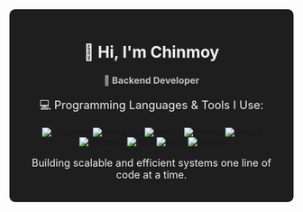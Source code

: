 <!-- Start of README -->

<div align="center" style="background-color:#1e1e1e; padding: 20px; border-radius: 10px;">
  
  <h1 style="color: #f0f0f0;">👋 Hi, I'm Chinmoy</h1>
  <h3 style="color: #c0c0c0;">🚀 Backend Developer</h3>
  
  <!-- Programming Languages Section -->
  <p style="color: #f0f0f0; font-size: 20px;">💻 Programming Languages & Tools I Use:</p>
  
  <img src="https://img.shields.io/badge/JavaScript-323330?style=for-the-badge&logo=javascript&logoColor=F7DF1E" alt="JavaScript"/>
  <img src="https://img.shields.io/badge/TypeScript-007ACC?style=for-the-badge&logo=typescript&logoColor=white" alt="TypeScript"/>
  <img src="https://img.shields.io/badge/Node.js-43853D?style=for-the-badge&logo=node.js&logoColor=white" alt="Node.js"/>
  <img src="https://img.shields.io/badge/Express.js-404D59?style=for-the-badge&logo=express&logoColor=white" alt="Express"/>
  <img src="https://img.shields.io/badge/NestJS-E0234E?style=for-the-badge&logo=nestjs&logoColor=white" alt="NestJS"/>
  <img src="https://img.shields.io/badge/MongoDB-4EA94B?style=for-the-badge&logo=mongodb&logoColor=white" alt="MongoDB"/>
  <img src="https://img.shields.io/badge/AWS-232F3E?style=for-the-badge&logo=amazon-aws&logoColor=white" alt="AWS"/>
  <img src="https://img.shields.io/badge/Redis-DC382D?style=for-the-badge&logo=redis&logoColor=white" alt="Redis"/>
  <img src="https://img.shields.io/badge/Docker-2496ED?style=for-the-badge&logo=docker&logoColor=white" alt="Docker"/>
  
  <p style="color: #f0f0f0; font-size: 18px;">Building scalable and efficient systems one line of code at a time.</p>
</div>

<!-- End of README -->
